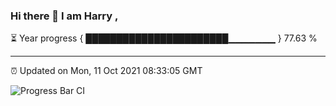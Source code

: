 ### Hi there 👋 I am Harry , 

⏳ Year progress { ███████████████████████▁▁▁▁▁▁▁ } 77.63 %

---

⏰ Updated on Mon, 11 Oct 2021 08:33:05 GMT

![Progress Bar CI](https://github.com/duykhang68/duykhang68/workflows/Progress%20Bar%20CI/badge.svg)
